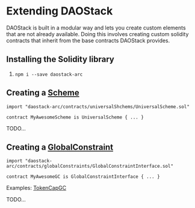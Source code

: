 # Extending DAOStack

DAOStack is built in a modular way and lets you create custom elements that are not already available. 
Doing this involves creating custom solidity contracts that inherit from the base contracts DAOStack provides.

## Installing the Solidity library

1. `npm i --save daostack-arc`

## Creating a [Scheme](ref/Scheme.md)

```
import "daostack-arc/contracts/universalShchems/UniversalScheme.sol"

contract MyAwesomeScheme is UniversalScheme { ... }
```

TODO...

## Creating a [GlobalConstraint](ref/GlobalConstraint.md)

```
import "daostack-arc/contracts/globalConstraints/GlobalConstraintInterface.sol"

contract MyAwesomeGC is GlobalConstraintInterface { ... }
```

Examples: [TokenCapGC](ref/globalConstraints/TokenCapGC.md)

TODO...